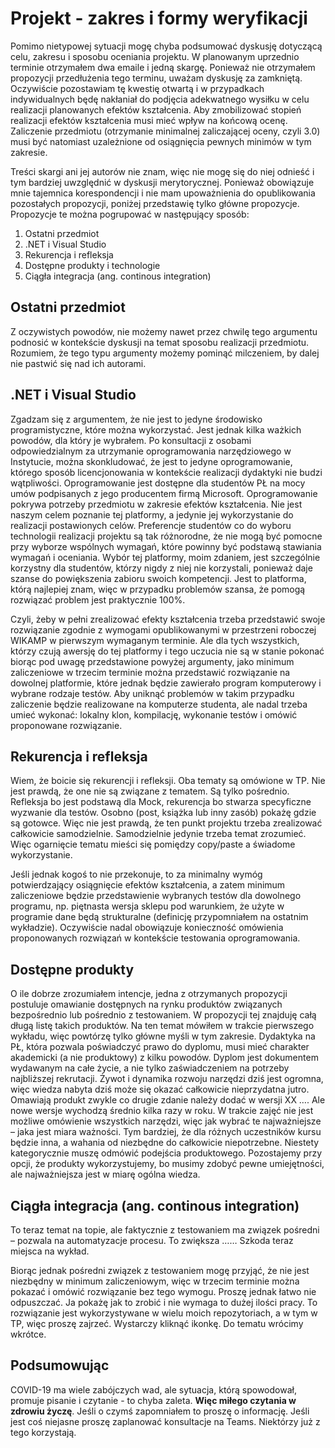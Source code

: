 # Projekt - zakres i formy weryfikacji
  
Pomimo nietypowej sytuacji mogę chyba podsumować dyskusję dotyczącą celu, zakresu i sposobu oceniania projektu. W planowanym uprzednio terminie otrzymałem dwa emaile i jedną skargę. Ponieważ nie otrzymałem propozycji przedłużenia tego terminu, uważam dyskusję za zamkniętą. Oczywiście pozostawiam tę kwestię otwartą i w przypadkach indywidualnych będę nakłaniał do podjęcia adekwatnego wysiłku w celu realizacji planowanych efektów kształcenia. Aby zmobilizować stopień realizacji efektów kształcenia musi mieć wpływ na końcową ocenę. Zaliczenie przedmiotu (otrzymanie minimalnej zaliczającej oceny, czyli 3.0) musi być natomiast uzależnione od osiągnięcia pewnych minimów w tym zakresie.

Treści skargi ani jej autorów nie znam, więc nie mogę się do niej odnieść i tym bardziej uwzględnić w dyskusji merytorycznej. Ponieważ obowiązuje mnie tajemnica korespondencji i nie mam upoważnienia do opublikowania pozostałych propozycji, poniżej przedstawię tylko główne propozycje. Propozycje te można pogrupować w następujący sposób:

1.	Ostatni przedmiot
1.	.NET i Visual Studio
1.	Rekurencja i refleksja
1.	Dostępne produkty i technologie
1.	Ciągła integracja (ang. continous integration)

## Ostatni przedmiot

Z oczywistych powodów, nie możemy nawet przez chwilę tego argumentu podnosić w kontekście dyskusji na temat sposobu realizacji przedmiotu. Rozumiem, że tego typu argumenty możemy pominąć milczeniem, by dalej nie pastwić się nad ich autorami.

## .NET i Visual Studio

Zgadzam się z argumentem, że nie jest to jedyne środowisko programistyczne, które można wykorzystać. Jest jednak kilka ważkich powodów, dla który je wybrałem. Po konsultacji z osobami odpowiedzialnym za utrzymanie oprogramowania narzędziowego w Instytucie, można skonkludować, że jest to jedyne oprogramowanie, którego sposób licencjonowania w kontekście realizacji dydaktyki nie budzi wątpliwości. Oprogramowanie jest dostępne dla studentów PŁ na mocy umów podpisanych z jego producentem firmą Microsoft. Oprogramowanie pokrywa potrzeby przedmiotu w zakresie efektów kształcenia. Nie jest naszym celem poznanie tej platformy, a jedynie jej wykorzystanie do realizacji postawionych celów. Preferencje studentów co do wyboru technologii realizacji projektu są tak różnorodne, że nie mogą być pomocne przy wyborze wspólnych wymagań, które powinny być podstawą stawiania wymagań i oceniania. Wybór tej platformy, moim zdaniem, jest szczególnie korzystny dla studentów, którzy nigdy z niej nie korzystali, ponieważ daje szanse do powiększenia zabioru swoich kompetencji. Jest to platforma, którą najlepiej znam, więc w przypadku problemów szansa, że pomogą rozwiązać problem jest praktycznie 100%.

Czyli, żeby w pełni zrealizować efekty kształcenia trzeba przedstawić swoje rozwiązanie zgodnie z wymogami opublikowanymi w przestrzeni roboczej WIKAMP w pierwszym wymaganym terminie. Ale dla tych wszystkich, którzy czują awersję do tej platformy i tego uczucia nie są w stanie pokonać biorąc pod uwagę przedstawione powyżej argumenty, jako minimum zaliczeniowe w trzecim terminie można przedstawić rozwiązanie na dowolnej platformie, które jednak będzie zawierało program komputerowy i wybrane rodzaje testów. Aby uniknąć problemów w takim przypadku zaliczenie będzie realizowane na komputerze studenta, ale nadal trzeba umieć wykonać: lokalny klon, kompilację, wykonanie testów i omówić proponowane rozwiązanie.

## Rekurencja i refleksja

Wiem, że boicie się rekurencji i refleksji. Oba tematy są omówione w TP. Nie jest prawdą, że one nie są związane z tematem. Są tylko pośrednio. Refleksja bo jest podstawą dla Mock, rekurencja bo stwarza specyficzne wyzwanie dla testów. Osobno (post, książka lub inny zasób) pokażę gdzie są gotowce. Więc nie jest prawdą, że ten punkt projektu trzeba zrealizować całkowicie samodzielnie. Samodzielnie jedynie trzeba temat zrozumieć. Więc ogarnięcie tematu mieści się pomiędzy copy/paste a świadome wykorzystanie.

Jeśli jednak kogoś to nie przekonuje, to za minimalny wymóg potwierdzający osiągnięcie efektów kształcenia, a zatem minimum zaliczeniowe będzie przedstawienie wybranych testów dla dowolnego programu, np. piętnasta wersja sklepu pod warunkiem, że użyte w programie dane będą strukturalne (definicję przypomniałem na ostatnim wykładzie). Oczywiście nadal obowiązuje konieczność omówienia proponowanych rozwiązań w kontekście testowania oprogramowania.

## Dostępne produkty

O ile dobrze zrozumiałem intencje, jedna z otrzymanych propozycji postuluje omawianie dostępnych na rynku produktów związanych bezpośrednio lub pośrednio z testowaniem. W propozycji tej znajduję całą długą listę takich produktów. Na ten temat mówiłem w trakcie pierwszego wykładu, więc powtórzę tylko główne myśli w tym zakresie. Dydaktyka na PŁ, która pozwala poświadczyć prawo do dyplomu, musi mieć charakter akademicki (a nie produktowy) z kilku powodów. Dyplom jest dokumentem wydawanym na całe życie, a nie tylko zaświadczeniem na potrzeby najbliższej rekrutacji. Żywot i dynamika rozwoju narzędzi dziś jest ogromna, więc wiedza nabyta dziś może się okazać całkowicie nieprzydatna jutro. Omawiają produkt zwykle co drugie zdanie należy dodać w wersji XX …. Ale nowe wersje wychodzą średnio kilka razy w roku. W trakcie zajęć nie jest możliwe omówienie wszystkich narzędzi, więc jak wybrać te najważniejsze – jaka jest miara ważności. Tym bardziej, że dla różnych uczestników kursu będzie inna, a wahania od niezbędne do całkowicie niepotrzebne. Niestety kategorycznie muszę odmówić podejścia produktowego. Pozostajemy przy opcji, że produkty wykorzystujemy, bo musimy zdobyć pewne umiejętności, ale najważniejsza jest w miarę ogólna wiedza.

## Ciągła integracja (ang. continous integration)

To teraz temat na topie, ale faktycznie z testowaniem ma związek pośredni – pozwala na automatyzacje procesu. To zwiększa …… Szkoda teraz miejsca na wykład.

Biorąc jednak pośredni związek z testowaniem mogę przyjąć, że nie jest niezbędny w minimum zaliczeniowym, więc w trzecim terminie można pokazać i omówić rozwiązanie bez tego wymogu. Proszę jednak łatwo nie odpuszczać. Ja pokażę jak to zrobić i nie wymaga to dużej ilości pracy. To rozwiązanie jest wykorzystywane w wielu moich repozytoriach, a w tym w TP, więc proszę zajrzeć. Wystarczy kliknąć ikonkę. Do tematu wrócimy wkrótce.

## Podsumowując

COVID-19 ma wiele zabójczych wad, ale sytuacja, którą spowodował, promuje pisanie i czytanie - to chyba zaleta. **Więc miłego czytania w zdrowiu życzę**. Jeśli o czymś zapomniałem to proszę o informację. Jeśli jest coś niejasne proszę zaplanować konsultacje na Teams. Niektórzy już z tego korzystają. 

